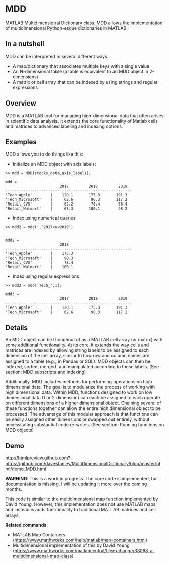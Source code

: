 # MDD
MATLAB Multidimensional Dictionary class. MDD allows the implementation of multidimensional Python-esque dictionaries in MATLAB.

## In a nutshell
MDD can be interpreted in several different ways. 
- A map/dictionary that associates multiple keys with a single value
- An N-dimensional table (a table is equivalent to an MDD object in 2-dimensions)
- A matrix or cell array that can be indexed by using strings and regular expressions

## Overview
MDD is a MATLAB tool for managing high-dimensional data that often arises in scientific data analysis. It extends the core functionality of Matlab cells and matrices to advanced labeling and indexing options. 

## Examples
MDD allows you to do things like this:
- Initialize an MDD object with axis labels:
```
>> mdd = MDD(stocks_data,axis_labels);
```
```
mdd = 
                        2017         2018         2019  
--------------------------------------------------------
'Tech_Apple'        |    120.1       175.3       191.3
'Tech_Microsoft'    |     62.6        90.3       117.2
'Retail_CVS'        |     82.2        78.4        56.4
'Retail_Walmart'    |     68.3       100.1        98.2

```
- Index using numerical queries
```
>> mdd2 = mdd(:,'2017<x<2019')
```
```

mdd2 = 
                        2018  
--------------------------------------------------------
'Tech_Apple'        |    175.3
'Tech_Microsoft'    |     90.3
'Retail_CVS'        |     78.4
'Retail_Walmart'    |    100.1
```
- Index using regular expressions
```
>> mdd3 = mdd('Tech_',:);
```
```
mdd3 = 
                        2017         2018         2019  
--------------------------------------------------------
'Tech_Apple'        |    120.1       175.3       191.3
'Tech_Microsoft'    |     62.6        90.3       117.2

```

## Details
An MDD object can be thoughout of as a MATLAB cell array (or matrix) with some additional functionality. At its core, it extends the way cells and matrices are indexed by allowing string labels to be assigned to each dimension of the cell array, similar to how row and column names are assigned to a table (e.g., in Pandas or SQL). MDD objects can then be indexed, sorted, merged, and manipulated according to these labels. (See section: MDD subscripts and indexing)

Additionally, MDD includes methods for performing operations on high dimensional data. The goal is to modularize the process of working with high dimensional data. Within MDD, functions designed to work on low dimensional data (1 or 2 dimension) can each be assigned to each operate on different dimensions of a higher dimensional object. Chaining several of these functions together can allow the entire high dimensional object to be processed. The advantage of this modular approach is that functions can be easily assigned other dimensions or swapped out entirely, without necessitating substantial code re-writes. (See section: Running functions on MDD objects)

## Demo
http://htmlpreview.github.com?https://github.com/davestanley/MultiDimensionalDictionary/blob/master/html/demo_MDD.html

**WARNING**: This is a work in progress. The core code is implemented, but documentation is missing. I will be updating it more over the coming months.

This code is similar to the multidimensional map function implemented by David Young. However, this implementation does not use MATLAB maps and instead is adds functionality to traditional MATLAB matrices and cell arrays.



**Related commands**: 
- MATLAB Map Containers (https://www.mathworks.com/help/matlab/map-containers.html)
- Multidimensional implementation of this by David Young (https://www.mathworks.com/matlabcentral/fileexchange/33068-a-multidimensional-map-class)

